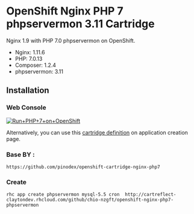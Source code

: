 # OpenShift Nginx PHP 7 phpservermon 3.11 Cartridge
Nginx 1.9 with PHP 7.0 phpservermon  on OpenShift.

* Nginx: 1.11.6
* PHP: 7.0.13
* Composer: 1.2.4
* phpservermon: 3.11

## Installation

### Web Console
<a href="https://openshift.redhat.com/app/console/application_type/custom?cartridges%5B%5D=http://cartreflect-claytondev.rhcloud.com/github/pinodex/openshift-cartridge-nginx-php7&amp;name=php"><img alt="Run+PHP+7+on+OpenShift" src="https://launch-shifter.rhcloud.com/launch/light/Run%20PHP%207%20on.svg" /></a>

Alternatively, you can use this [cartridge definition](http://cartreflect-claytondev.rhcloud.com/github/pinodex/openshift-cartridge-nginx-php7) on application creation page.


### Base BY : 
```
https://github.com/pinodex/openshift-cartridge-nginx-php7
```

### Create 
```
rhc app create phpservermon mysql-5.5 cron  http://cartreflect-claytondev.rhcloud.com/github/chio-nzgft/openshift-nginx-php7-phpservermon
```
